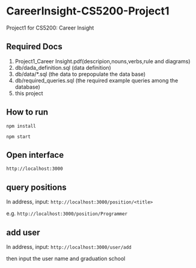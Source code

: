 # CareerInsight-CS5200-Project1
Project1 for CS5200: Career Insight

## Required Docs
1. Project1_Career Insight.pdf(descripion,nouns,verbs,rule and diagrams)
2. db/dada_definition.sql (data definition)
3. db/data/*.sql (the data to prepopulate the data base)
4. db/required_queries.sql (the required example queries among the database)
5. this project

## How to run
`npm install`

`npm start`

## Open interface
`http://localhost:3000`

## query positions
In address, input: `http://localhost:3000/position/<title>`

e.g. `http://localhost:3000/position/Programmer`

## add user
In address, input: `http://localhost:3000/user/add`

then input the user name and graduation school
